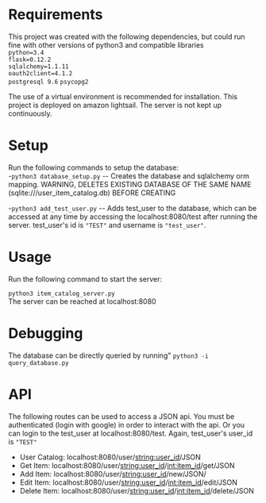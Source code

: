 # Requirements
This project was created with the following dependencies, but could run fine with other versions of python3 and compatible libraries  
`python=3.4`  
`flask=0.12.2`  
`sqlalchemy=1.1.11`  
`oauth2client=4.1.2`  
`postgresql 9.6`
`psycopg2`

The use of a virtual environment is recommended for installation. 
This project is deployed on amazon lightsail. The server is not kept up continuously.  

# Setup

Run the following commands to setup the database:  
-`python3 database_setup.py` -- Creates the database and sqlalchemy orm mapping. WARNING, DELETES EXISTING DATABASE OF THE SAME NAME (sqlite:///user_item_catalog.db) BEFORE CREATING  

-`python3 add_test_user.py` -- Adds test_user to the database, which can be accessed at any time by accessing the localhost:8080/test after running the server. test_user's id is `"TEST"` and username is `"test_user"`.  

# Usage

Run the following command to start the server:  

`python3 item_catalog_server.py`  
The server can be reached at localhost:8080
  

# Debugging  

The database can be directly queried by running"
`python3 -i query_database.py`  

# API

The following routes can be used to access a JSON api. 
You must be authenticated (login with google) in order to interact with the api. Or you can login to the test_user at localhost:8080/test. Again, test_user's user_id is `"TEST"`  

- User Catalog: localhost:8080/user/<string:user_id>/JSON
- Get Item: localhost:8080/user/<string:user_id>/<int:item_id>/get/JSON
- Add Item: localhost:8080/user/<string:user_id>/new/JSON/
- Edit Item: localhost:8080/user/<string:user_id>/<int:item_id>/edit/JSON
- Delete Item: localhost:8080/user/<string:user_id>/<int:item_id>/delete/JSON
